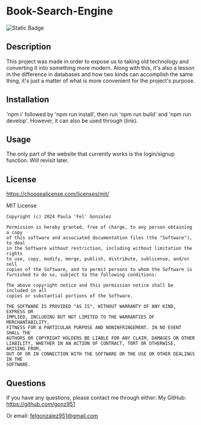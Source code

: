 # Book-Search-Engine

![Static Badge](https://img.shields.io/badge/MIT-License-green)

## Description

This project was made in order to expose us to taking old technology and converting it into something more modern. Along with this, it's also a lesson in the difference in databases and how two kinds can accomplish the same thing, it's just a matter of what is more convenient for the project's purpose.

## Installation

'npm i' followed by 'npm run install', then run 'npm run build' and 'npm run develop'. However, it can also be used through (link).

## Usage

The only part of the website that currently works is the login/signup function. Will revisit later.

## License

https://choosealicense.com/licenses/mit/

MIT License

    Copyright (c) 2024 Paula 'Fel' Gonzalez
    
    Permission is hereby granted, free of charge, to any person obtaining a copy
    of this software and associated documentation files (the "Software"), to deal
    in the Software without restriction, including without limitation the rights
    to use, copy, modify, merge, publish, distribute, sublicense, and/or sell
    copies of the Software, and to permit persons to whom the Software is
    furnished to do so, subject to the following conditions:
    
    The above copyright notice and this permission notice shall be included in all
    copies or substantial portions of the Software.
    
    THE SOFTWARE IS PROVIDED "AS IS", WITHOUT WARRANTY OF ANY KIND, EXPRESS OR
    IMPLIED, INCLUDING BUT NOT LIMITED TO THE WARRANTIES OF MERCHANTABILITY,
    FITNESS FOR A PARTICULAR PURPOSE AND NONINFRINGEMENT. IN NO EVENT SHALL THE
    AUTHORS OR COPYRIGHT HOLDERS BE LIABLE FOR ANY CLAIM, DAMAGES OR OTHER
    LIABILITY, WHETHER IN AN ACTION OF CONTRACT, TORT OR OTHERWISE, ARISING FROM,
    OUT OF OR IN CONNECTION WITH THE SOFTWARE OR THE USE OR OTHER DEALINGS IN THE
    SOFTWARE.

## Questions

If you have any questions, please contact me through either:
My GitHub: https://github.com/gonz951

Or email: felgonzalez951@gmail.com
